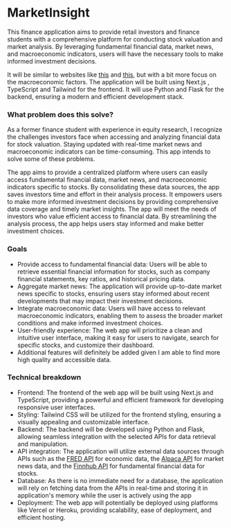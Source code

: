 # MarketInsight

This finance application aims to provide retail investors and finance students with a comprehensive platform for conducting stock valuation and market analysis. By leveraging fundamental financial data, market news, and macroeconomic indicators, users will have the necessary tools to make informed investment decisions. 

It will be similar to websites like [this](https://roic.ai/) and [this](https://www.stratosphere.io/), but with a bit more focus on the macroeconomic factors. The application will be built using Next.js , TypeScript and Tailwind for the frontend. It will use Python and Flask for the backend, ensuring a modern and efficient development stack.

### What problem does this solve?

As a former finance student with experience in equity research, I recognize the challenges investors face when accessing and analyzing financial data for stock valuation. Staying updated with real-time market news and macroeconomic indicators can be time-consuming. This app intends to solve some of these problems.

The app aims to provide a centralized platform where users can easily access fundamental financial data, market news, and macroeconomic indicators specific to stocks. By consolidating these data sources, the app saves investors time and effort in their analysis process. It empowers users to make more informed investment decisions by providing comprehensive data coverage and timely market insights. The app will meet the needs of investors who value efficient access to financial data. By streamlining the analysis process, the app helps users stay informed and make better investment choices.

### Goals

- Provide access to fundamental financial data: Users will be able to retrieve essential financial information for stocks, such as company financial statements, key ratios, and historical pricing data.
- Aggregate market news: The application will provide up-to-date market news specific to stocks, ensuring users stay informed about recent developments that may impact their investment decisions.
- Integrate macroeconomic data: Users will have access to relevant macroeconomic indicators, enabling them to assess the broader market conditions and make informed investment choices.
- User-friendly experience: The web app will prioritize a clean and intuitive user interface, making it easy for users to navigate, search for specific stocks, and customize their dashboard.
- Additional features will definitely be added given I am able to find more high quality and accessible data. 

### Technical breakdown

- Frontend: The frontend of the web app will be built using Next.js and TypeScript, providing a powerful and efficient framework for developing responsive user interfaces.
- Styling: Tailwind CSS will be utilized for the frontend styling, ensuring a visually appealing and customizable interface.
- Backend: The backend will be developed using Python and Flask, allowing seamless integration with the selected APIs for data retrieval and manipulation.
- API integration: The application will utilize external data sources through APIs such as the [FRED API](https://fred.stlouisfed.org/docs/api/fred/) for economic data, the [Alpaca API](https://alpaca.markets/) for market news data, and the [Finnhub API](https://finnhub.io/) for fundamental financial data for stocks.
- Database: As there is no immediate need for a database, the application will rely on fetching data from the APIs in real-time and storing it in application's memory while the user is actively using the app
- Deployment: The web app will potentially be deployed using platforms like Vercel or Heroku, providing scalability, ease of deployment, and efficient hosting.
